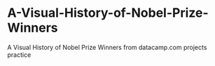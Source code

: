 # A-Visual-History-of-Nobel-Prize-Winners
A Visual History of Nobel Prize Winners from datacamp.com projects practice
